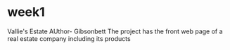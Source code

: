 # week1
Vallie's Estate
AUthor- Gibsonbett
The project has the front web page of a real estate company including its products
